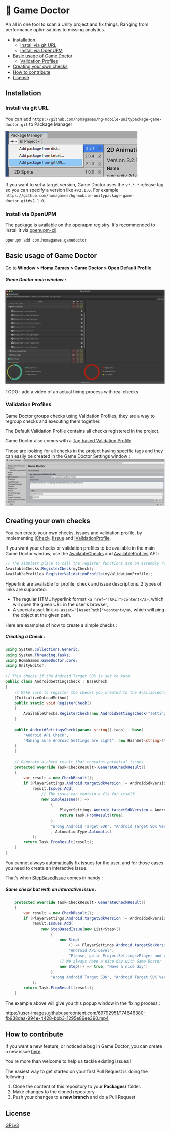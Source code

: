 💊 Game Doctor
==================================

An all in one tool to scan a Unity project and fix things. Ranging from performance optimisations to missing analytics.

  * [Installation](#installation)
    + [Install via git URL](#install-via-git-url)
    + [Install via OpenUPM](#install-via-openupm)
  * [Basic usage of Game Doctor](#basic-usage-of-game-doctor)
    + [Validation Profiles](#validation-profiles)
  * [Creating your own checks](#creating-your-own-checks)
  * [How to contribute](#how-to-contribute)
  * [License](#license)


## Installation
### Install via git URL

You can add `https://github.com/homagames/hg-mobile-unitypackage-game-doctor.git` to Package Manager

![image](Documentation~/install.png)


If you want to set a target version, Game Doctor uses the `v*.*.*` release tag so you can specify a version like `#v2.1.0`. For example `https://github.com/homagames/hg-mobile-unitypackage-game-doctor.git#v2.1.0`.

### Install via OpenUPM

The package is available on the [openupm registry](https://openupm.com). It's recommended to install it via [openupm-cli](https://github.com/openupm/openupm-cli).

```
openupm add com.homagames.gamedoctor
```

## Basic usage of Game Doctor
Go to **Window > Homa Games > Game Doctor > Open Default Profile**.
##### Game Doctor main window : 
![](Documentation~/main-window.png)

TODO : add a video of an actual fixing process with real checks

### Validation Profiles
Game Doctor groups checks using Validation Profiles, they are a way to regroup checks and executing them together.

The Default Validation Profile contains all checks registered in the project. 

Game Doctor also comes with a [Tag based Validation Profile](Editor/Core/Implementation/TagBasedValidationProfile.cs).

Those are looking for all checks in the project having specific tags and they can easily be created in the Game Doctor Settings window :
![](Documentation~/settings.png)


## Creating your own checks
You can create your own checks, issues and validation profile, by implementing [ICheck](Editor/Core/Model/ICheck.cs), [IIssue](Editor/Core/Model/IIssue.cs) and [IValidationProfile](Editor/Core/Model/IValidationProfile.cs).

If you want your checks or validation profiles to be available in the main Game Doctor window, use the [AvailableChecks](Editor/Core/Utilities/AvailableChecks.cs) and [AvailableProfiles](Editor/Core/Utilities/AvailableProfiles.cs) API :
```csharp
// The simplest place to call the register functions are on assembly reload using [InitializeOnLoadMethod]
AvailableChecks.RegisterCheck(myCheck);
AvailableProfiles.RegisterValidationProfile(myValidationProfile);
```

Hyperlink are available for profile, check and issue descriptions. 2 types of links are supported:
* The regular HTML hyperlink format `<a href="[URL]">content</a>`, which will open the given URL in the user's browser,
* A special asset link `<a asset="[AssetPath]">content</a>`, which will ping the object at the given path.

Here are examples of how to create a simple checks :
##### Creating a Check : 
```csharp
using System.Collections.Generic;
using System.Threading.Tasks;
using HomaGames.GameDoctor.Core;
using UnityEditor;

// This checks if the Android Target SDK is set to Auto.
public class AndroidSettingsCheck : BaseCheck
{
    // Make sure to register the checks you created to the AvailableChecks API
    [InitializeOnLoadMethod]
    public static void RegisterCheck()
    {
        AvailableChecks.RegisterCheck(new AndroidSettingsCheck("settings"));
    }

    public AndroidSettingsCheck(params string[] tags) : base(
        "Android API Check",
        "Making sure Android Settings are right", new HashSet<string>(tags))
    {
    }

    // Generate a check result that contains potential issues
    protected override Task<CheckResult> GenerateCheckResult()
    {
        var result = new CheckResult();
        if (PlayerSettings.Android.targetSdkVersion != AndroidSdkVersions.AndroidApiLevelAuto)
            result.Issues.Add(
                // The issue can contain a fix for itself
                new SimpleIssue(() =>
                    {
                        PlayerSettings.Android.targetSdkVersion = AndroidSdkVersions.AndroidApiLevelAuto;
                        return Task.FromResult(true);
                    },
                    "Wrong Android Target SDK", "Android Target SDK Version not set to Automatic."
                    , AutomationType.Automatic)
            );
        return Task.FromResult(result);
    }
}
```

You cannot always automatically fix issues for the user, and for those cases you need to create an interactive issue.

That's when [StepBasedIssue](Editor/Core/Implementation/StepBasedIssue.cs) comes in handy :

##### Same check but with an interactive issue :
```csharp
    protected override Task<CheckResult> GenerateCheckResult()
    {
        var result = new CheckResult();
        if (PlayerSettings.Android.targetSdkVersion != AndroidSdkVersions.AndroidApiLevelAuto)
            result.Issues.Add(
                new StepBasedIssue(new List<Step>()
                    {
                        new Step(
                            () => PlayerSettings.Android.targetSdkVersion == AndroidSdkVersions.AndroidApiLevelAuto,
                            "Android API Level",
                            "Please, go in ProjectSettings>Player and change Android API Level to Auto"),
                        // We always have a nice day with Game Doctor
                        new Step(() => true, "Have a nice day")
                    },
                    "Wrong Android Target SDK", "Android Target SDK Version not set to Automatic.")
            );
        return Task.FromResult(result);
    }
```

The example above will give you this popup window in the fixing process :

https://user-images.githubusercontent.com/69792951/174646380-fb938daa-994e-4428-bbb3-1295e86ee390.mp4



## How to contribute
If you want a new feature, or noticed a bug in Game Doctor, you can create a new issue [here](https://github.com/homagames/hg-mobile-unitypackage-game-doctor/issues).

You're more than welcome to help us tackle existing issues !

The easiest way to get started on your first Pull Request is doing the following :

 1. Clone the content of this repository to your **Packages/** folder.
 2. Make changes to the cloned repository
 3. Push your changes to a **new branch** and do a Pull Request


## License
[GPLv3](COPYING.md)
